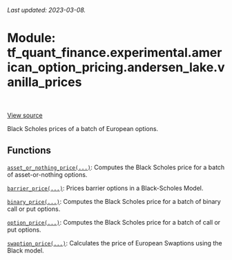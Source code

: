 <!--
This file is generated by a tool. Do not edit directly.
For open-source contributions the docs will be updated automatically.
-->

*Last updated: 2023-03-08.*

<div itemscope itemtype="http://developers.google.com/ReferenceObject">
<meta itemprop="name" content="tf_quant_finance.experimental.american_option_pricing.andersen_lake.vanilla_prices" />
<meta itemprop="path" content="Stable" />
</div>

# Module: tf_quant_finance.experimental.american_option_pricing.andersen_lake.vanilla_prices

<!-- Insert buttons and diff -->

<table class="tfo-notebook-buttons tfo-api" align="left">
</table>

<a target="_blank" href="https://github.com/google/tf-quant-finance/blob/master/tf_quant_finance/black_scholes/vanilla_prices.py">View source</a>



Black Scholes prices of a batch of European options.



## Functions

[`asset_or_nothing_price(...)`](../../../../tf_quant_finance/black_scholes/asset_or_nothing_price.md): Computes the Black Scholes price for a batch of asset-or-nothing options.

[`barrier_price(...)`](../../../../tf_quant_finance/black_scholes/barrier_price.md): Prices barrier options in a Black-Scholes Model.

[`binary_price(...)`](../../../../tf_quant_finance/black_scholes/binary_price.md): Computes the Black Scholes price for a batch of binary call or put options.

[`option_price(...)`](../../../../tf_quant_finance/black_scholes/option_price.md): Computes the Black Scholes price for a batch of call or put options.

[`swaption_price(...)`](../../../../tf_quant_finance/black_scholes/swaption_price.md): Calculates the price of European Swaptions using the Black model.

